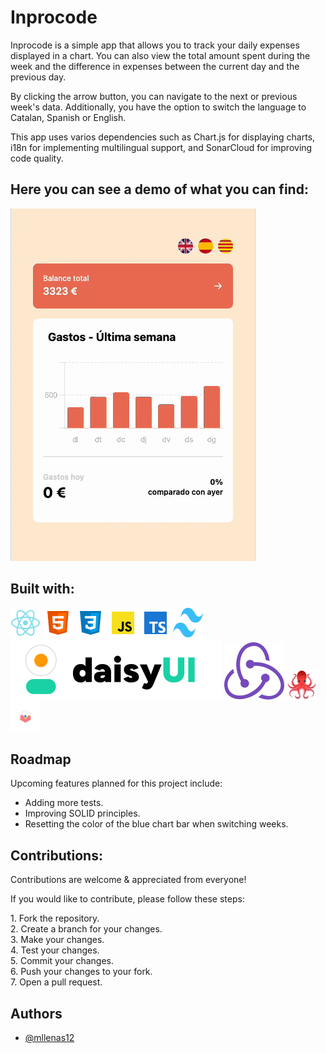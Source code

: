 # Inprocode

Inprocode is a simple app that allows you to track your daily expenses displayed in a chart. You can also view the total amount spent during the week and the difference in expenses between the current day and the previous day.

By clicking the arrow button, you can navigate to the next or previous week's data.
Additionally, you have the option to switch the language to Catalan, Spanish or English.

This app uses varios dependencies such as Chart.js for displaying charts, i18n for implementing multilingual support, and SonarCloud for improving code quality.

## Here you can see a demo of what you can find:

![visual](./public/visuals-s8.gif)

## Built with:

![react](./public/logos/react-logo.png)
![html](./public/logos/html.png)
![css](./public/logos/css.png)
![js](./public/logos/js.png)
![typescript](./public/logos/typescript.png)
![tailwind](./public/logos/tailwind.png)
![daisyui](./public/logos/daisyui.svg)
![redux](./public/logos/redux.svg)
![reactTestingLibrary](./public/logos/testing.png)
![chartjs](./public/logos/chartjs.png)

## Roadmap

Upcoming features planned for this project include:

- Adding more tests.
- Improving SOLID principles.
- Resetting the color of the blue chart bar when switching weeks.

## Contributions:

Contributions are welcome & appreciated from everyone!

If you would like to contribute, please follow these steps:

1\. Fork the repository.  
 2\. Create a branch for your changes.  
 3\. Make your changes.  
 4\. Test your changes.  
 5\. Commit your changes.  
 6\. Push your changes to your fork.  
 7\. Open a pull request.

## Authors

- [@mllenas12](https://www.github.com/mllenas12)
